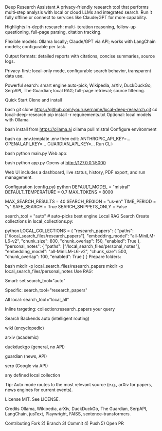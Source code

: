 Deep Research Assistant
A privacy-friendly research tool that performs multi-step analysis with local or cloud LLMs and integrated search. Run it fully offline or connect to services like Claude/GPT for more capability.

Highlights
In-depth research: multi-iteration reasoning, follow-up questioning, full-page parsing, citation tracking.

Flexible models: Ollama locally; Claude/GPT via API; works with LangChain models; configurable per task.

Output formats: detailed reports with citations, concise summaries, source logs.

Privacy-first: local-only mode, configurable search behavior, transparent data use.

Powerful search: smart engine auto-pick; Wikipedia, arXiv, DuckDuckGo, SerpAPI, The Guardian; local RAG; full-page retrieval; source filtering.

Quick Start
Clone and install

bash
git clone https://github.com/yourusername/local-deep-research.git
cd local-deep-research
pip install -r requirements.txt
Optional: local models with Ollama

bash
 install from https://ollama.ai
ollama pull mistral
Configure environment

bash
cp .env.template .env
then edit:
ANTHROPIC_API_KEY=...
OPENAI_API_KEY=...
GUARDIAN_API_KEY=...
Run
CLI:

bash
python main.py
Web app:

bash
python app.py
Opens at http://127.0.0.1:5000

Web UI includes a dashboard, live status, history, PDF export, and run management.

Configuration (config.py)
python
DEFAULT_MODEL = "mistral"
DEFAULT_TEMPERATURE = 0.7
MAX_TOKENS = 8000

MAX_SEARCH_RESULTS = 40
SEARCH_REGION = "us-en"
TIME_PERIOD = "y"
SAFE_SEARCH = True
SEARCH_SNIPPETS_ONLY = False

search_tool = "auto"  # auto-picks best engine
Local RAG Search
Create collections in local_collections.py:

python
LOCAL_COLLECTIONS = {
  "research_papers": {
    "paths": ["<abs>/local_search_files/research_papers"],
    "embedding_model": "all-MiniLM-L6-v2",
    "chunk_size": 800, "chunk_overlap": 150, "enabled": True
  },
  "personal_notes": {
    "paths": ["<abs>/local_search_files/personal_notes"],
    "embedding_model": "all-MiniLM-L6-v2",
    "chunk_size": 500, "chunk_overlap": 100, "enabled": True
  }
}
Prepare folders:

bash
mkdir -p local_search_files/research_papers
mkdir -p local_search_files/personal_notes
Use RAG:

Smart: set search_tool="auto"

Specific: search_tool="research_papers"

All local: search_tool="local_all"

Inline targeting: collection:research_papers your query

Search Backends
auto (intelligent routing)

wiki (encyclopedic)

arxiv (academic)

duckduckgo (general, no API)

guardian (news, API)

serp (Google via API)

any defined local collection

Tip: Auto mode routes to the most relevant source (e.g., arXiv for papers, news engines for current events).

License
MIT. See LICENSE.

Credits
Ollama, Wikipedia, arXiv, DuckDuckGo, The Guardian, SerpAPI, LangChain, jusText, Playwright, FAISS, sentence-transformers.

Contributing
Fork 2) Branch 3) Commit 4) Push 5) Open PR
